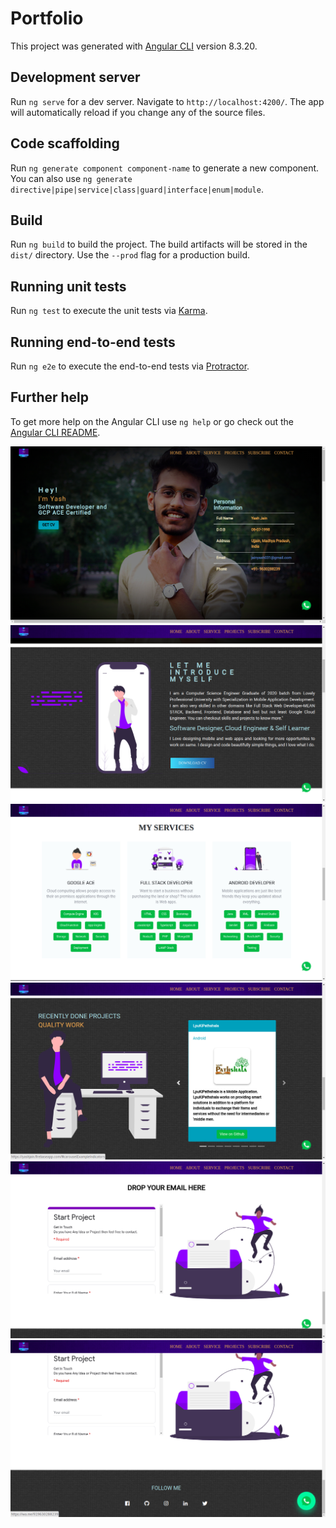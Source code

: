 # Portfolio

This project was generated with [Angular CLI](https://github.com/angular/angular-cli) version 8.3.20.

## Development server

Run `ng serve` for a dev server. Navigate to `http://localhost:4200/`. The app will automatically reload if you change any of the source files.

## Code scaffolding

Run `ng generate component component-name` to generate a new component. You can also use `ng generate directive|pipe|service|class|guard|interface|enum|module`.

## Build

Run `ng build` to build the project. The build artifacts will be stored in the `dist/` directory. Use the `--prod` flag for a production build.

## Running unit tests

Run `ng test` to execute the unit tests via [Karma](https://karma-runner.github.io).

## Running end-to-end tests

Run `ng e2e` to execute the end-to-end tests via [Protractor](http://www.protractortest.org/).

## Further help

To get more help on the Angular CLI use `ng help` or go check out the [Angular CLI README](https://github.com/angular/angular-cli/blob/master/README.md).



<img src = "https://github.com/yashjainyj/Portfolio/blob/master/images/1.png" >
<img src = "https://github.com/yashjainyj/Portfolio/blob/master/images/2.png" >
<img src = "https://github.com/yashjainyj/Portfolio/blob/master/images/3.png" >
<img src = "https://github.com/yashjainyj/Portfolio/blob/master/images/4.png" >
<img src = "https://github.com/yashjainyj/Portfolio/blob/master/images/5.png" >
<img src = "https://github.com/yashjainyj/Portfolio/blob/master/images/6.png" >

